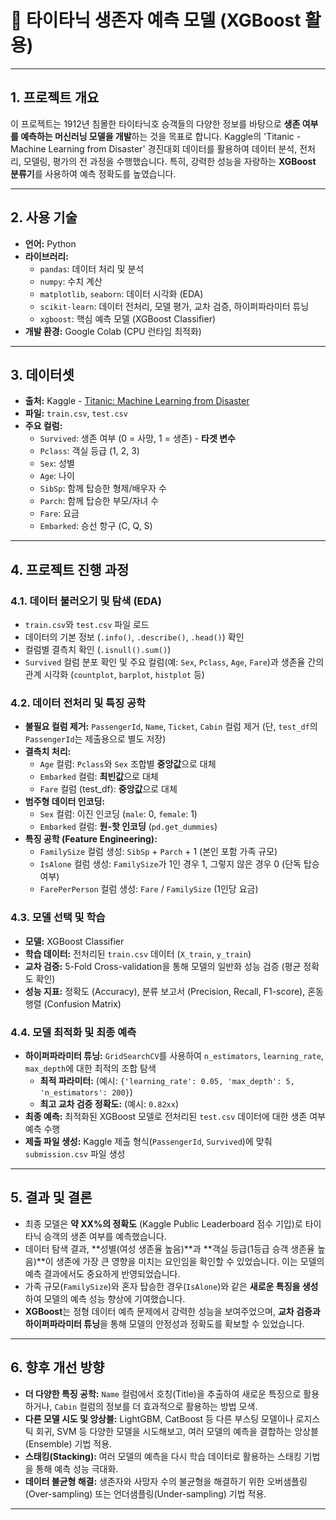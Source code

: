 # 🚢 타이타닉 생존자 예측 모델 (XGBoost 활용)

---

## 1. 프로젝트 개요

이 프로젝트는 1912년 침몰한 타이타닉호 승객들의 다양한 정보를 바탕으로 **생존 여부를 예측하는 머신러닝 모델을 개발**하는 것을 목표로 합니다. Kaggle의 'Titanic - Machine Learning from Disaster' 경진대회 데이터를 활용하여 데이터 분석, 전처리, 모델링, 평가의 전 과정을 수행했습니다. 특히, 강력한 성능을 자랑하는 **XGBoost 분류기**를 사용하여 예측 정확도를 높였습니다.

---

## 2. 사용 기술

* **언어:** Python
* **라이브러리:**
    * `pandas`: 데이터 처리 및 분석
    * `numpy`: 수치 계산
    * `matplotlib`, `seaborn`: 데이터 시각화 (EDA)
    * `scikit-learn`: 데이터 전처리, 모델 평가, 교차 검증, 하이퍼파라미터 튜닝
    * `xgboost`: 핵심 예측 모델 (XGBoost Classifier)
* **개발 환경:** Google Colab (CPU 런타임 최적화)

---

## 3. 데이터셋

* **출처:** Kaggle - [Titanic: Machine Learning from Disaster](https://www.kaggle.com/c/titanic/data)
* **파일:** `train.csv`, `test.csv`
* **주요 컬럼:**
    * `Survived`: 생존 여부 (0 = 사망, 1 = 생존) - **타겟 변수**
    * `Pclass`: 객실 등급 (1, 2, 3)
    * `Sex`: 성별
    * `Age`: 나이
    * `SibSp`: 함께 탑승한 형제/배우자 수
    * `Parch`: 함께 탑승한 부모/자녀 수
    * `Fare`: 요금
    * `Embarked`: 승선 항구 (C, Q, S)

---

## 4. 프로젝트 진행 과정

### 4.1. 데이터 불러오기 및 탐색 (EDA)

* `train.csv`와 `test.csv` 파일 로드
* 데이터의 기본 정보 (`.info()`, `.describe()`, `.head()`) 확인
* 컬럼별 결측치 확인 (`.isnull().sum()`)
* `Survived` 컬럼 분포 확인 및 주요 컬럼(예: `Sex`, `Pclass`, `Age`, `Fare`)과 생존율 간의 관계 시각화 (`countplot`, `barplot`, `histplot` 등)

### 4.2. 데이터 전처리 및 특징 공학

* **불필요 컬럼 제거:** `PassengerId`, `Name`, `Ticket`, `Cabin` 컬럼 제거 (단, `test_df`의 `PassengerId`는 제출용으로 별도 저장)
* **결측치 처리:**
    * `Age` 컬럼: `Pclass`와 `Sex` 조합별 **중앙값**으로 대체
    * `Embarked` 컬럼: **최빈값**으로 대체
    * `Fare` 컬럼 (test_df): **중앙값**으로 대체
* **범주형 데이터 인코딩:**
    * `Sex` 컬럼: 이진 인코딩 (`male`: 0, `female`: 1)
    * `Embarked` 컬럼: **원-핫 인코딩** (`pd.get_dummies`)
* **특징 공학 (Feature Engineering):**
    * `FamilySize` 컬럼 생성: `SibSp` + `Parch` + 1 (본인 포함 가족 규모)
    * `IsAlone` 컬럼 생성: `FamilySize`가 1인 경우 1, 그렇지 않은 경우 0 (단독 탑승 여부)
    * `FarePerPerson` 컬럼 생성: `Fare` / `FamilySize` (1인당 요금)

### 4.3. 모델 선택 및 학습

* **모델:** XGBoost Classifier
* **학습 데이터:** 전처리된 `train.csv` 데이터 (`X_train`, `y_train`)
* **교차 검증:** 5-Fold Cross-validation을 통해 모델의 일반화 성능 검증 (평균 정확도 확인)
* **성능 지표:** 정확도 (Accuracy), 분류 보고서 (Precision, Recall, F1-score), 혼동 행렬 (Confusion Matrix)

### 4.4. 모델 최적화 및 최종 예측

* **하이퍼파라미터 튜닝:** `GridSearchCV`를 사용하여 `n_estimators`, `learning_rate`, `max_depth`에 대한 최적의 조합 탐색
    * **최적 파라미터:** (예시: `{'learning_rate': 0.05, 'max_depth': 5, 'n_estimators': 200}`)
    * **최고 교차 검증 정확도:** (예시: `0.82xx`)
* **최종 예측:** 최적화된 XGBoost 모델로 전처리된 `test.csv` 데이터에 대한 생존 여부 예측 수행
* **제출 파일 생성:** Kaggle 제출 형식(`PassengerId`, `Survived`)에 맞춰 `submission.csv` 파일 생성

---

## 5. 결과 및 결론

* 최종 모델은 **약 XX%의 정확도** (Kaggle Public Leaderboard 점수 기입)로 타이타닉 승객의 생존 여부를 예측했습니다.
* 데이터 탐색 결과, **성별(여성 생존율 높음)**과 **객실 등급(1등급 승객 생존율 높음)**이 생존에 가장 큰 영향을 미치는 요인임을 확인할 수 있었습니다. 이는 모델의 예측 결과에서도 중요하게 반영되었습니다.
* 가족 규모(`FamilySize`)와 혼자 탑승한 경우(`IsAlone`)와 같은 **새로운 특징을 생성**하여 모델의 예측 성능 향상에 기여했습니다.
* **XGBoost**는 정형 데이터 예측 문제에서 강력한 성능을 보여주었으며, **교차 검증과 하이퍼파라미터 튜닝**을 통해 모델의 안정성과 정확도를 확보할 수 있었습니다.

---

## 6. 향후 개선 방향

* **더 다양한 특징 공학:** `Name` 컬럼에서 호칭(Title)을 추출하여 새로운 특징으로 활용하거나, `Cabin` 컬럼의 정보를 더 효과적으로 활용하는 방법 모색.
* **다른 모델 시도 및 앙상블:** LightGBM, CatBoost 등 다른 부스팅 모델이나 로지스틱 회귀, SVM 등 다양한 모델을 시도해보고, 여러 모델의 예측을 결합하는 앙상블(Ensemble) 기법 적용.
* **스태킹(Stacking):** 여러 모델의 예측을 다시 학습 데이터로 활용하는 스태킹 기법을 통해 예측 성능 극대화.
* **데이터 불균형 해결:** 생존자와 사망자 수의 불균형을 해결하기 위한 오버샘플링(Over-sampling) 또는 언더샘플링(Under-sampling) 기법 적용.

---
